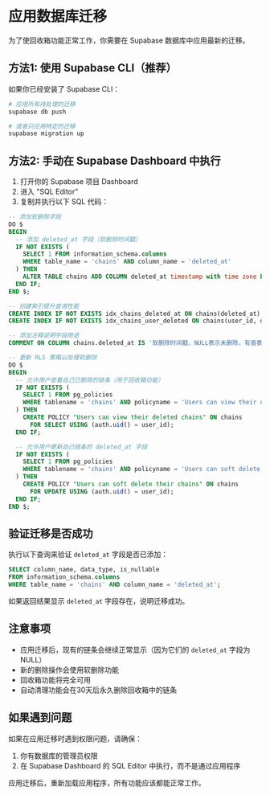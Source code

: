 # 应用数据库迁移

为了使回收箱功能正常工作，你需要在 Supabase 数据库中应用最新的迁移。

## 方法1: 使用 Supabase CLI（推荐）

如果你已经安装了 Supabase CLI：

```bash
# 应用所有待处理的迁移
supabase db push

# 或者只应用特定的迁移
supabase migration up
```

## 方法2: 手动在 Supabase Dashboard 中执行

1. 打开你的 Supabase 项目 Dashboard
2. 进入 "SQL Editor" 
3. 复制并执行以下 SQL 代码：

```sql
-- 添加软删除字段
DO $
BEGIN
  -- 添加 deleted_at 字段（软删除时间戳）
  IF NOT EXISTS (
    SELECT 1 FROM information_schema.columns
    WHERE table_name = 'chains' AND column_name = 'deleted_at'
  ) THEN
    ALTER TABLE chains ADD COLUMN deleted_at timestamp with time zone DEFAULT NULL;
  END IF;
END $;

-- 创建索引提升查询性能
CREATE INDEX IF NOT EXISTS idx_chains_deleted_at ON chains(deleted_at);
CREATE INDEX IF NOT EXISTS idx_chains_user_deleted ON chains(user_id, deleted_at);

-- 添加注释说明字段用途
COMMENT ON COLUMN chains.deleted_at IS '软删除时间戳，NULL表示未删除，有值表示已删除';

-- 更新 RLS 策略以处理软删除
DO $
BEGIN
  -- 允许用户查看自己已删除的链条（用于回收箱功能）
  IF NOT EXISTS (
    SELECT 1 FROM pg_policies 
    WHERE tablename = 'chains' AND policyname = 'Users can view their deleted chains'
  ) THEN
    CREATE POLICY "Users can view their deleted chains" ON chains
      FOR SELECT USING (auth.uid() = user_id);
  END IF;

  -- 允许用户更新自己链条的 deleted_at 字段
  IF NOT EXISTS (
    SELECT 1 FROM pg_policies 
    WHERE tablename = 'chains' AND policyname = 'Users can soft delete their chains'
  ) THEN
    CREATE POLICY "Users can soft delete their chains" ON chains
      FOR UPDATE USING (auth.uid() = user_id);
  END IF;
END $;
```

## 验证迁移是否成功

执行以下查询来验证 `deleted_at` 字段是否已添加：

```sql
SELECT column_name, data_type, is_nullable 
FROM information_schema.columns 
WHERE table_name = 'chains' AND column_name = 'deleted_at';
```

如果返回结果显示 `deleted_at` 字段存在，说明迁移成功。

## 注意事项

- 应用迁移后，现有的链条会继续正常显示（因为它们的 `deleted_at` 字段为 NULL）
- 新的删除操作会使用软删除功能
- 回收箱功能将完全可用
- 自动清理功能会在30天后永久删除回收箱中的链条

## 如果遇到问题

如果在应用迁移时遇到权限问题，请确保：
1. 你有数据库的管理员权限
2. 在 Supabase Dashboard 的 SQL Editor 中执行，而不是通过应用程序

应用迁移后，重新加载应用程序，所有功能应该都能正常工作。
